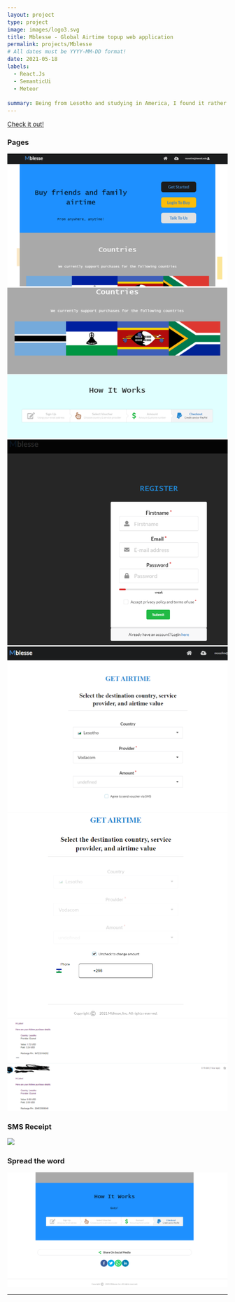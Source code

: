 ```yaml
---
layout: project
type: project
image: images/logo3.svg
title: Mblesse - Global Airtime topup web application
permalink: projects/Mblesse
# All dates must be YYYY-MM-DD format!
date: 2021-05-18
labels:
  - React.Js
  - SemanticUi
  - Meteor

summary: Being from Lesotho and studying in America, I found it rather annoying that I couldn't get friends and family back home airtime top-up. So I decided to quickly build a web app to facilitate this and uses Paypal for the payments service.
---
```


[<i class="large chrome icon"></i>Check it out!](https://mblesse.com)<br>

### Pages

<img class="ui image" src="../images/mb1.png">

<img class="ui image" src="../images/mb2.png">


<img class="ui image" src="../images/mb3.png">


<img class="ui image" src="../images/mb4.png">

<img class="ui image" src="../images/mb5.png">

<img class="ui image" src="../images/mb6.png">


### SMS Receipt

<img class="ui image" src="../images/sample_sms.jpg">


### Spread the word

<img class="ui image" src="../images/share.png">

-----
